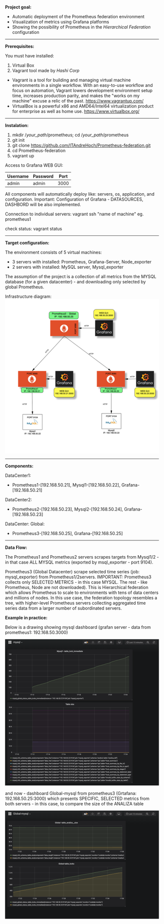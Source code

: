 **Project goal:**

- Automatic deployment of the Prometheus federation environment
- Visualization of metrics using Grafana platforms
- Showing the possibility of Prometheus in the *Hierarchical Federation* configuration

***

**Prerequisites:**

You must have installed:

1. Virtual Box
2. Vagrant tool made by *Hashi Corp*

* Vagrant is a tool for building and managing virtual machine environments in a single workflow. With an easy-to-use workflow and focus on automation, Vagrant lowers development environment setup time, increases production parity, and makes the "works on my machine" excuse a relic of the past. https://www.vagrantup.com/
* VirtualBox is a powerful x86 and AMD64/Intel64 virtualization product for enterprise as well as home use. https://www.virtualbox.org/




***
**Instalation:**


1. mkdir /*your_path*/prometheus; cd /*your_path*/prometheus 
2. git init
3. git clone https://github.com/ITAndreHoch/Prometheus-federation.git
4. cd Prometheus-federation
5. vagrant up 

Access to Grafana WEB GUI:

| Username | Password | Port |
|----------|----------|------|
| admin    | admin    | 3000 |

All components will automatically deploy like: servers, os, application, and configuration.
Important: Configuration of Grafana - DATASOURCES, DASHBORD will be also implemented.

Connection to individual servers: vagrant ssh "name of machine" eg. prometheus1

check status:
vagrant status

***
**Target configuration:**

The environment consists of 5 virtual machines:

- 3 servers with installed:  Prometheus, Grafana-Server, Node_exporter
- 2 servers with installed: MySQL server, Mysql_exporter

The assumption of the project is a collection of all metrics from the MYSQL database (for a given datacenter) -
and downloading only selected by global Prometheus.

Infrastructure diagram: 
![alt text](images/prometheus_environment.png)

***
**Components:**

DataCenter1:

* Prometheus1-[192.168.50.21],  Mysql1-[192.168.50.22], Grafana-[192.168.50.21]

DataCenter2:

* Prometheus2-[192.168.50.23],  Mysql2-[192.168.50.24], Grafana-[192.168.50.23]

DataCenter: Global:

* Prometheus3-[192.168.50.25], Grafana-[192.168.50.25]

---
**Data Flow:**

The Prometheus1 and Prometheus2 servers scrapes targets
from Mysql1/2 - in that case ALL MYSQL metrics (exported by msql_exporter - port 9104).

Prometheus3 (Global Datacenter) scrape selected time series (job: mysql_exporter) from Prometheus1/2servers. 
IMPORTANT: Prometheus3 collects only SELECTED METRICS - in this case MYSQL. The rest - like Prometheus, Node are not downloaded). 
This is Hierarchical federation which allows Prometheus to scale to environments with tens of data centers and millions of nodes. In this use case, the federation topology resembles a tree, with higher-level Prometheus servers collecting aggregated time series data from a larger number of subordinated servers.

**Example in practice:**

Below is a drawing showing mysql dashboard (grafan server - data from prometheus1: 192.168.50.3000)

![alt text](images/prometheus1-dashboard.png)

and now - dashboard Global-mysql from prometheus3 (Grtafana: 192.168.50.25:3000) which presents SPECIFIC, SELECTED metrics from both servers - in this case, to compare the size of the ANALIZA table

![alt text](images/prometheus-global.png)



        

          



